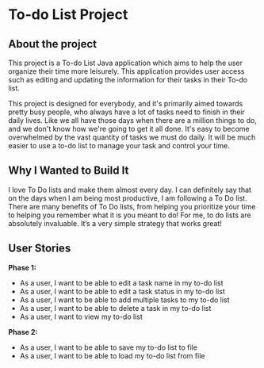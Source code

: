 # To-do List Project

## About the project

This project is a To-do List Java application which aims to help the user organize their time more leisurely. 
This application provides user access such as editing and updating the information for their tasks in their To-do list. 

This project is designed for everybody, and it's primarily aimed towards pretty busy people, who always have a lot of 
tasks need to finish in their daily lives. Like we all have those days when there are a million things to do, and we 
don't know how we're going to get it all done. It's easy to become overwhelmed by the vast quantity of tasks we must do
 daily. It will be much easier to use a to-do list to manage your task and control your time.

## Why I Wanted to Build It

I love To Do lists and make them almost every day. I can definitely say that on the days when I am being most 
productive, I am following a To Do list. There are many benefits of To Do lists, from helping you prioritize your time 
to helping you remember what it is you meant to do! For me, to do lists are absolutely invaluable. It’s a very simple 
strategy that works great! 

## User Stories

**Phase 1:**

- As a user, I want to be able to edit a task name in my to-do list
- As a user, I want to be able to edit a task status in my to-do list
- As a user, I want to be able to add multiple tasks to my to-do list
- As a user, I want to be able to delete a task in my to-do list
- As a user, I want to view my to-do list

**Phase 2:**

- As a user, I want to be able to save my to-do list to file
- As a user, I want to be able to load my to-do list from file 
